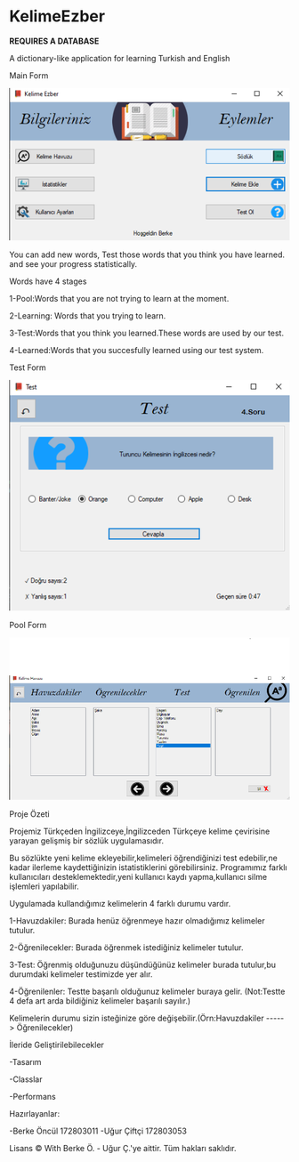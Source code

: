 # KelimeEzber

******REQUIRES A DATABASE******

 A dictionary-like application for learning Turkish and English
 
 Main Form
 
 ![](Images/KelimeEzber%20App.png)
 
 You can add new words, Test those words that you think you have learned. and see your progress statistically.
 
 Words have 4 stages
 
 1-Pool:Words that you are not trying to learn at the moment.
 
 2-Learning: Words that you trying to learn.
 
 3-Test:Words that you think you learned.These words are used by our test.
 
 4-Learned:Words that you succesfully learned using our test system.
 
 
  Test Form
 
 ![](Images/Kelime%20Ezber%20Test.png)
 
 
 
 
   Pool Form
 
 ![](Images/KelimeEzber%20word%20pool.png)
 
 

Proje Özeti

Projemiz Türkçeden İngilizceye,İngilizceden Türkçeye kelime çevirisine yarayan gelişmiş bir sözlük uygulamasıdır.



Bu sözlükte yeni kelime ekleyebilir,kelimeleri öğrendiğinizi test edebilir,ne kadar ilerleme kaydettiğinizin istatistiklerini görebilirsiniz.
Programımız farklı kullanıcıları desteklemektedir,yeni kullanıcı kaydı yapma,kullanıcı silme işlemleri yapılabilir.

Uygulamada kullandığımız kelimelerin 4 farklı durumu vardır.

1-Havuzdakiler: Burada henüz öğrenmeye hazır olmadığımız kelimeler tutulur.

2-Öğrenilecekler: Burada öğrenmek istediğiniz kelimeler tutulur.

3-Test: Öğrenmiş olduğunuzu düşündüğünüz kelimeler burada tutulur,bu durumdaki kelimeler testimizde yer alır.

4-Öğrenilenler: Testte başarılı olduğunuz kelimeler buraya gelir.
(Not:Testte 4 defa art arda bildiğiniz kelimeler başarılı sayılır.)


Kelimelerin durumu sizin isteğinize göre değişebilir.(Örn:Havuzdakiler -----> Öğrenilecekler)

İleride Geliştirilebilecekler

-Tasarım

-Classlar

-Performans

Hazırlayanlar:

-Berke Öncül 172803011
-Uğur Çiftçi 172803053

Lisans 
© With Berke Ö. - Uğur Ç.'ye aittir. Tüm hakları saklıdır.



